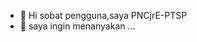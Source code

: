 - 👋 Hi sobat pengguna,saya PNCjrE-PTSP
- 👀 saya ingin menanyakan ...


<!---
PNCjrE-PTSP/PNCjrE-PTSP is a ✨ special ✨ repository because its `README.md` (this file) appears on your GitHub profile.
You can click the Preview link to take a look at your changes.
--->

